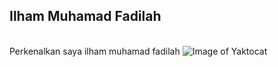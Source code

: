 ## Ilham Muhamad Fadilah
\
Perkenalkan saya ilham muhamad fadilah
![Image of Yaktocat](https://media.tenor.com/images/64babd64018caba3d9a74b5ea0682e53/tenor.gif)